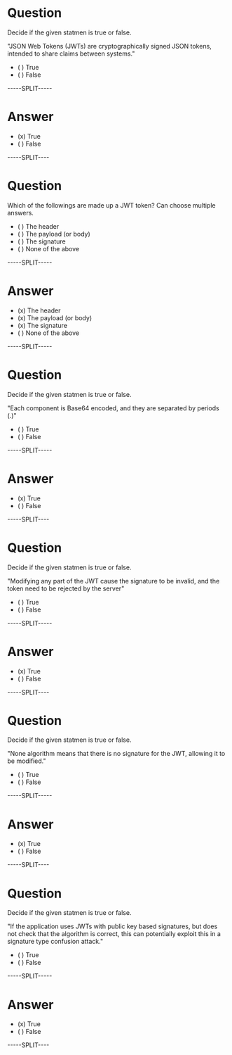 # Question

Decide if the given statmen is true or false.

"JSON Web Tokens (JWTs) are cryptographically signed JSON tokens, intended to share claims between systems."

* ( ) True
* ( ) False

-----SPLIT-----

# Answer

* (x) True
* ( ) False


-----SPLIT----


# Question

Which of the followings are made up a JWT token? Can choose multiple answers.

* ( ) The header
* ( ) The payload (or body)
* ( ) The signature
* ( ) None of the above

-----SPLIT-----

# Answer

* (x) The header
* (x) The payload (or body)
* (x) The signature
* ( ) None of the above

-----SPLIT-----


# Question

Decide if the given statmen is true or false.

"Each component is Base64 encoded, and they are separated by periods (.)"

* ( ) True
* ( ) False

-----SPLIT-----

# Answer

* (x) True
* ( ) False


-----SPLIT----

# Question

Decide if the given statmen is true or false.

"Modifying any part of the JWT cause the signature to be invalid, and the token need to be rejected by the server"

* ( ) True
* ( ) False

-----SPLIT-----

# Answer

* (x) True
* ( ) False


-----SPLIT----

# Question

Decide if the given statmen is true or false.

"None algorithm means that there is no signature for the JWT, allowing it to be modified."

* ( ) True
* ( ) False

-----SPLIT-----

# Answer

* (x) True
* ( ) False


-----SPLIT----

# Question

Decide if the given statmen is true or false.

"If the application uses JWTs with public key based signatures, but does not check that the algorithm is correct, this can potentially exploit this in a signature type confusion attack."

* ( ) True
* ( ) False

-----SPLIT-----

# Answer

* (x) True
* ( ) False

-----SPLIT----

